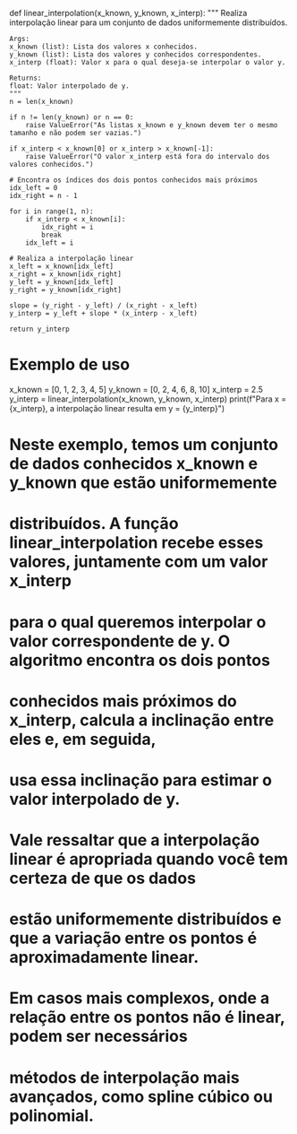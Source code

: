 def linear_interpolation(x_known, y_known, x_interp):
    """
    Realiza interpolação linear para um conjunto de dados uniformemente distribuídos.
    
    Args:
    x_known (list): Lista dos valores x conhecidos.
    y_known (list): Lista dos valores y conhecidos correspondentes.
    x_interp (float): Valor x para o qual deseja-se interpolar o valor y.
    
    Returns:
    float: Valor interpolado de y.
    """
    n = len(x_known)
    
    if n != len(y_known) or n == 0:
        raise ValueError("As listas x_known e y_known devem ter o mesmo tamanho e não podem ser vazias.")
    
    if x_interp < x_known[0] or x_interp > x_known[-1]:
        raise ValueError("O valor x_interp está fora do intervalo dos valores conhecidos.")
    
    # Encontra os índices dos dois pontos conhecidos mais próximos
    idx_left = 0
    idx_right = n - 1
    
    for i in range(1, n):
        if x_interp < x_known[i]:
            idx_right = i
            break
        idx_left = i
    
    # Realiza a interpolação linear
    x_left = x_known[idx_left]
    x_right = x_known[idx_right]
    y_left = y_known[idx_left]
    y_right = y_known[idx_right]
    
    slope = (y_right - y_left) / (x_right - x_left)
    y_interp = y_left + slope * (x_interp - x_left)
    
    return y_interp

# Exemplo de uso
x_known = [0, 1, 2, 3, 4, 5]
y_known = [0, 2, 4, 6, 8, 10]
x_interp = 2.5
y_interp = linear_interpolation(x_known, y_known, x_interp)
print(f"Para x = {x_interp}, a interpolação linear resulta em y = {y_interp}")

# Neste exemplo, temos um conjunto de dados conhecidos x_known e y_known que estão uniformemente
# distribuídos. A função linear_interpolation recebe esses valores, juntamente com um valor x_interp 
# para o qual queremos interpolar o valor correspondente de y. O algoritmo encontra os dois pontos
# conhecidos mais próximos do x_interp, calcula a inclinação entre eles e, em seguida,
# usa essa inclinação para estimar o valor interpolado de y.

# Vale ressaltar que a interpolação linear é apropriada quando você tem certeza de que os dados
# estão uniformemente distribuídos e que a variação entre os pontos é aproximadamente linear. 
# Em casos mais complexos, onde a relação entre os pontos não é linear, podem ser necessários
# métodos de interpolação mais avançados, como spline cúbico ou polinomial.







